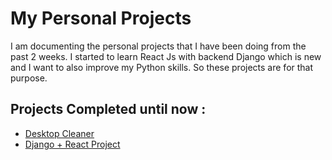 
# My Personal Projects

I am documenting the personal projects that I have been doing from the past 2 weeks. I started to learn React Js with backend Django which is new and I want to also improve my Python skills. So these projects are for that purpose.

## Projects Completed until now :

* [Desktop Cleaner](https://github.com/manojkumarsanam/Projects/tree/master/Desktop%20Cleaner)
* [Django + React Project](https://github.com/manojkumarsanam/Projects/tree/master/django-react)

  